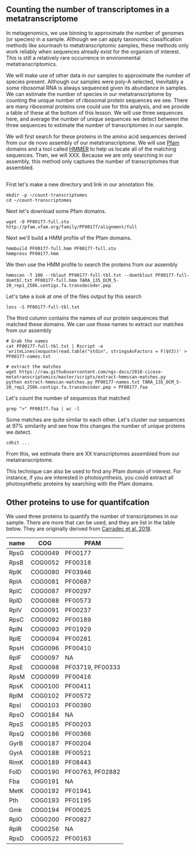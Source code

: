 ## Counting the number of transcriptomes in a metatranscriptome
In metagenomics, we use binning to approximate the number of genomes (or species) in a sample.
Although we can apply taxonomic classification methods like sourmash to metatranscriptomic 
samples, these methods only work reliably when sequences already exist for the organism of 
interest. This is still a relatively rare occurrence in environmental metatranscriptomics. 

We will make use of other data in our samples to approximate the number of species present.
Although our samples were poly-A selected, inevitably a some ribosomal RNA is always sequenced
given its abundance in samples. We can estimate the number of species in our metatranscriptome
by counting the unique number of ribosomal protein sequences we see. There are many ribosomal
proteins one could use for this analysis, and we provide a table of these at the bottom of 
this lesson. We will use three sequences here, and average the number of unique sequences we 
detect between the three sequences to estimate the number of transcriptomes in our sample.

We will first search for these proteins in the amino acid sequences 
derived from our de novo assembly of our metatranscriptome. We will use
[Pfam](https://pfam.xfam.org/) domains and a tool called [HMMER](http://hmmer.org/) 
to help us locate all of the matching sequences. Then, we will XXX. Because we are only 
searching in our assembly, this method only captures the number of transcriptomes that 
assembled.

## 

First let's make a new directory and link in our annotation file. 
```
mkdir -p ~/count-transcriptomes
cd ~/count-transcriptomes
```


Next let's download some Pfam domains. 
```
wget -O PF00177-full.sto http://pfam.xfam.org/family/PF00177/alignment/full
```

Next we'll build a HMM profile of the Pfam domains. 
```
hmmbuild PF00177-full.hmm PF00177-full.sto
hmmpress PF00177.hmm
```

We then use the HMM profile to search the proteins from our assembly
```
hmmscan -T 100 --tblout PF00177-full-tbl.txt --domtblout PF00177-full-domtbl.txt PF00177-full.hmm TARA_135_DCM_5-20_rep1_250k.contigs.fa.transdecoder.pep
```

Let's take a look at one of the files output by this search
```
less -S PF00177-full-tbl.txt
```

The third column contains the names of our protein sequences that matched
these domains. We can use those names to extract our matches from 
our assembly

```
# Grab the names
cat PF00177-full-tbl.txt | Rscript -e 'writeLines(noquote(read.table("stdin", stringsAsFactors = F)$V3))' > PF00177-names.txt

# extract the matches
wget https://raw.githubusercontent.com/ngs-docs/2018-cicese-metatranscriptomics/master/scripts/extract-hmmscan-matches.py
python extract-hmmscan-matches.py PF00177-names.txt TARA_135_DCM_5-20_rep1_250k.contigs.fa.transdecoder.pep > PF00177.faa
```

Let's count the number of sequences that matched 
```
grep ">" PF00177.faa | wc -l
```

Some matches are quite similar to each other. Let's cluster our sequences
at 97% similarity and see how this changes the number of unique proteins
we detect. 

```
cdhit ...
```

From this, we estimate there are XX transcriptomes assembled from our
metatranscriptome.

This technique can also be used to find any Pfam domain of interest. 
For instance, if you are interested in photosynthesis, you could
extract all photosynthetic proteins by searching with the Pfam domains.

## Other proteins to use for quantifcation

We used three proteins to quantify the number of transcriptomes in our
sample. There are more that can be used, and they are list in the table
below. They are originally derived from [Carradec et al. 2018](https://www.nature.com/articles/s41467-017-02342-1#Sec19).


| name | COG     | PFAM             |
|------|---------|------------------|
| RpsG | COG0049 | PF00177          |
| RpsB | COG0052 | PF00318          |
| RplK | COG0080 | PF03946          |
| RplA | COG0081 | PF00687          |
| RplC | COG0087 | PF00297          |
| RplD | COG0088 | PF00573          |
| RplV | COG0091 | PF00237          |
| RpsC | COG0092 | PF00189          |
| RplN | COG0093 | PF01929          |
| RplE | COG0094 | PF00281          |
| RpsH | COG0096 | PF00410          |
| RplF | COG0097 | NA               |
| RpsE | COG0098 | PF03719, PF00333 |
| RpsM | COG0099 | PF00416          |
| RpsK | COG0100 | PF00411          |
| RplM | COG0102 | PF00572          |
| RpsI | COG0103 | PF00380          |
| RpsO | COG0184 | NA               |
| RpsS | COG0185 | PF00203          |
| RpsQ | COG0186 | PF00366          |
| GyrB | COG0187 | PF00204          |
| GyrA | COG0188 | PF00521          |
| RimK | COG0189 | PF08443          |
| FolD | COG0190 | PF00763, PF02882 |
| Fba  | COG0191 | NA               |
| MetK | COG0192 | PF01941          |
| Pth  | COG0193 | PF01195          |
| Gmk  | COG0194 | PF00625          |
| RplO | COG0200 | PF00827          |
| RplR | COG0256 | NA               |
| RpsD | COG0522 | PF00163          |
